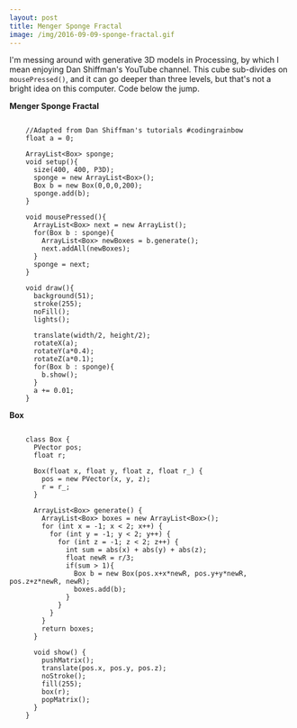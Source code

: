 ```yaml
---
layout: post
title: Menger Sponge Fractal
image: /img/2016-09-09-sponge-fractal.gif
---
```


I'm messing around with generative 3D models in Processing, by which I mean enjoying Dan Shiffman's YouTube channel. This cube sub-divides on <code>mousePressed()</code>, and it can go deeper than three levels, but that's not a bright idea on this computer. Code below the jump.


**Menger Sponge Fractal**

```

	//Adapted from Dan Shiffman's tutorials #codingrainbow
	float a = 0;

	ArrayList<Box> sponge;
	void setup(){
	  size(400, 400, P3D);
	  sponge = new ArrayList<Box>();
	  Box b = new Box(0,0,0,200);
	  sponge.add(b);
	}

	void mousePressed(){
	  ArrayList<Box> next = new ArrayList();
	  for(Box b : sponge){
	    ArrayList<Box> newBoxes = b.generate();
	    next.addAll(newBoxes);
	  }
	  sponge = next;
	}

	void draw(){
	  background(51);
	  stroke(255);
	  noFill();
	  lights();
	  
	  translate(width/2, height/2);
	  rotateX(a);
	  rotateY(a*0.4);
	  rotateZ(a*0.1);
	  for(Box b : sponge){
	    b.show();
	  }
	  a += 0.01;
	}

```

**Box**

```

	class Box {
	  PVector pos;
	  float r;

	  Box(float x, float y, float z, float r_) {
	    pos = new PVector(x, y, z);
	    r = r_;
	  }

	  ArrayList<Box> generate() {
	    ArrayList<Box> boxes = new ArrayList<Box>();
	    for (int x = -1; x < 2; x++) {
	      for (int y = -1; y < 2; y++) {
	        for (int z = -1; z < 2; z++) {
	          int sum = abs(x) + abs(y) + abs(z);
	          float newR = r/3;
	          if(sum > 1){
	            Box b = new Box(pos.x+x*newR, pos.y+y*newR, pos.z+z*newR, newR);
	            boxes.add(b);
	          }
	        }
	      }
	    }
	    return boxes;
	  }

	  void show() {
	    pushMatrix();
	    translate(pos.x, pos.y, pos.z);
	    noStroke();
	    fill(255);
	    box(r);
	    popMatrix();
	  }
	}

```